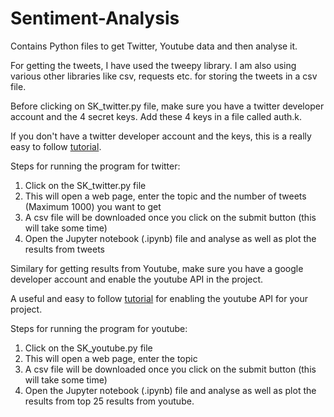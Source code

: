 # Sentiment-Analysis
Contains Python files to get Twitter, Youtube data and then analyse it.

For getting the tweets, I have used the tweepy library. I am also using various other libraries like csv, requests etc. for storing the tweets in a csv file.

Before clicking on SK_twitter.py file, make sure you have a twitter developer account and the 4 secret keys. Add these 4 keys in a file called auth.k.

If you don't have a twitter developer account and the keys, this is a really easy to follow [tutorial](http://docs.inboundnow.com/guide/create-twitter-application/).

Steps for running the program for twitter:

1) Click on the SK_twitter.py file
2) This will open a web page, enter the topic and the number of tweets (Maximum 1000) you want to get
3) A csv file will be downloaded once you click on the submit button (this will take some time)
4) Open the Jupyter notebook (.ipynb) file and analyse as well as plot the results from tweets

Similary for getting results from Youtube, make sure you have a google developer account and enable the youtube API in the project.

A useful and easy to follow [tutorial](https://www.youtube.com/watch?v=pP4zvduVAqo) for enabling the youtube API for your project. 

Steps for running the program for youtube:

1) Click on the SK_youtube.py file
2) This will open a web page, enter the topic 
3) A csv file will be downloaded once you click on the submit button (this will take some time)
4) Open the Jupyter notebook (.ipynb) file and analyse as well as plot the results from top 25 results from youtube. 
